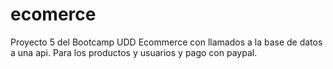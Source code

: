 # ecomerce
Proyecto 5 del Bootcamp UDD Ecommerce  con llamados a la base de datos a una api. Para los productos y usuarios y pago con paypal.


